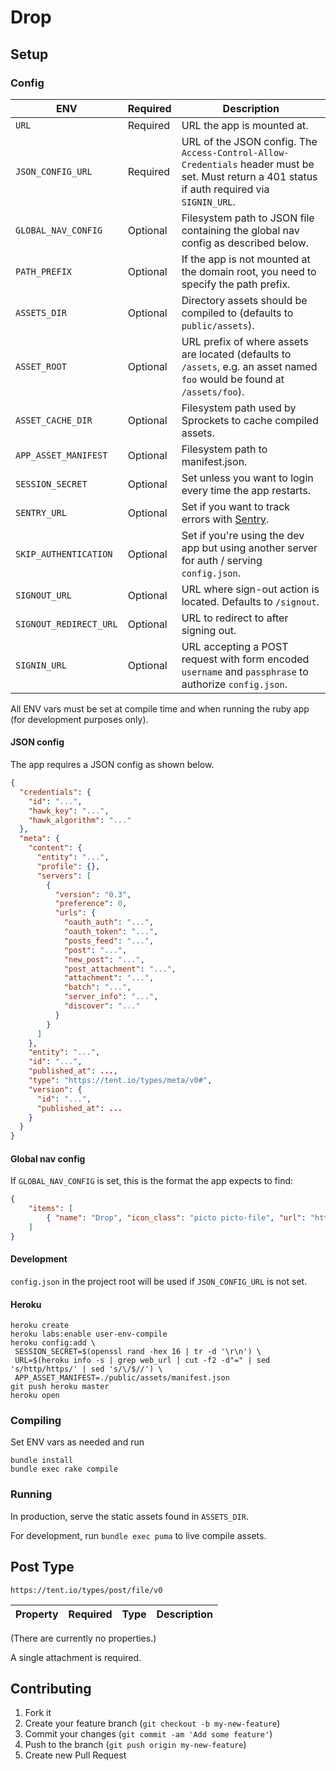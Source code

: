 # Drop

## Setup

### Config

ENV                    | Required | Description
---------------------- | -------- | -----------
`URL`                  | Required | URL the app is mounted at.
`JSON_CONFIG_URL`      | Required | URL of the JSON config. The `Access-Control-Allow-Credentials` header must be set. Must return a 401 status if auth required via `SIGNIN_URL`.
`GLOBAL_NAV_CONFIG`    | Optional | Filesystem path to JSON file containing the global nav config as described below.
`PATH_PREFIX`          | Optional | If the app is not mounted at the domain root, you need to specify the path prefix.
`ASSETS_DIR`           | Optional | Directory assets should be compiled to (defaults to `public/assets`).
`ASSET_ROOT`           | Optional | URL prefix of where assets are located (defaults to `/assets`, e.g. an asset named `foo` would be found at `/assets/foo`).
`ASSET_CACHE_DIR`      | Optional | Filesystem path used by Sprockets to cache compiled assets.
`APP_ASSET_MANIFEST`   | Optional | Filesystem path to manifest.json.
`SESSION_SECRET`       | Optional | Set unless you want to login every time the app restarts.
`SENTRY_URL`           | Optional | Set if you want to track errors with [Sentry](https://www.getsentry.com).
`SKIP_AUTHENTICATION`  | Optional | Set if you're using the dev app but using another server for auth / serving `config.json`.
`SIGNOUT_URL`          | Optional | URL where sign-out action is located. Defaults to `/signout`.
`SIGNOUT_REDIRECT_URL` | Optional | URL to redirect to after signing out.
`SIGNIN_URL`           | Optional | URL accepting a POST request with form encoded `username` and `passphrase` to authorize `config.json`.

All ENV vars must be set at compile time and when running the ruby app (for development purposes only).

#### JSON config

The app requires a JSON config as shown below.

```json
{
  "credentials": {
    "id": "...",
    "hawk_key": "...",
    "hawk_algorithm": "..."
  },
  "meta": {
    "content": {
      "entity": "...",
      "profile": {},
      "servers": [
        {
          "version": "0.3",
          "preference": 0,
          "urls": {
            "oauth_auth": "...",
            "oauth_token": "...",
            "posts_feed": "...",
            "post": "...",
            "new_post": "...",
            "post_attachment": "...",
            "attachment": "...",
            "batch": "...",
            "server_info": "...",
            "discover": "..."
          }
        }
      ]
    },
    "entity": "...",
    "id": "...",
    "published_at": ...,
    "type": "https://tent.io/types/meta/v0#",
    "version": {
      "id": "...",
      "published_at": ...
    }
  }
}
```

#### Global nav config

If `GLOBAL_NAV_CONFIG` is set, this is the format the app expects to find:

```json
{
	"items": [
		{ "name": "Drop", "icon_class": "picto picto-file", "url": "http://localhost:9292", "selected": true }
	]
}
```

#### Development

`config.json` in the project root will be used if `JSON_CONFIG_URL` is not set.

#### Heroku

```
heroku create
heroku labs:enable user-env-compile
heroku config:add \
 SESSION_SECRET=$(openssl rand -hex 16 | tr -d '\r\n') \
 URL=$(heroku info -s | grep web_url | cut -f2 -d"=" | sed 's/http/https/' | sed 's/\/$//') \
 APP_ASSET_MANIFEST=./public/assets/manifest.json
git push heroku master
heroku open
```

### Compiling

Set ENV vars as needed and run

```
bundle install
bundle exec rake compile
```

### Running

In production, serve the static assets found in `ASSETS_DIR`.

For development, run `bundle exec puma` to live compile assets.

## Post Type

`https://tent.io/types/post/file/v0`

Property | Required | Type   | Description
-------- | -------- | ------ | -----------

(There are currently no properties.)

A single attachment is required.

## Contributing

1. Fork it
2. Create your feature branch (`git checkout -b my-new-feature`)
3. Commit your changes (`git commit -am 'Add some feature'`)
4. Push to the branch (`git push origin my-new-feature`)
5. Create new Pull Request
